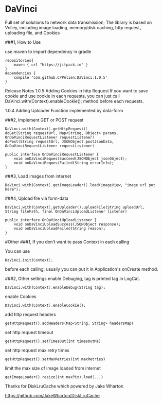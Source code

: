# DaVinci
Full set of solutions to network data transmission; 
The library is based on Volley, including image loading, memory/disk caching, http request, uploading file, and Cookies

###1, How to Use

use maven to import dependency in gradle

```
repositories{
    maven { url "https://jitpack.io" }
}
dependencies {
    compile 'com.github.CPPAlien:DaVinci:1.0.5'
}
```

Release Notes
1.0.5
Adding Cookies in http Request
If you want to save cookie and use cookie in each requests, 
you can just call DaVinci.with(Context).enableCookie(); method before each requests.

1.0.4
Adding Uploader Function
implemented by data-form

###2, Implement GET or POST request
```
DaVinci.with(Context).getHttpRequest()
doGet(String requestUrl, Map<String, Object> params, OnDaVinciRequestListener requestListener)
doPost(String requestUrl, JSONObject postJsonData, OnDaVinciRequestListener requestListener)

public interface OnDaVinciRequestListener {
    void onDaVinciRequestSucceed(JSONObject jsonObject);
    void onDaVinciRequestFailed(String errorInfo);
}
```

###3, Load images from internet
```
DaVinci.with(Context).getImageLoader().load(imageView, "image url put here");
```

###4, Upload file via form-data
```
DaVinci.with(Context).getUploader().uploadFile(String uploadUrl, String filePath, final OnDaVinciUploadListener listener)

public interface OnDaVinciUploadListener {
    void onDaVinciUploadSuccess(JSONObject response);
    void onDaVinciUploadFailed(String reason);
}
```


#Other
###1, If you don't want to pass Context in each calling

You can use
```
DaVinci.init(Context);
```
before each calling, usually you can put it in Application's onCreate method.

###2, Other settings
enable Debuging, tag is printed tag in LogCat.
```
DaVinci.with(Context).enableDebug(String tag);
```
enable Cookies
```
DaVinci.with(Context).enableCookie();
```
add http request headers
```
getHttpRequest().addHeaders(Map<String, String> headersMap)
```
set http request timeout
```
getHttpRequest().setTimesOut(int timesOutMs)
```
set http request max retry times
```
getHttpRequest().setMaxRetries(int maxRetries)
```
limit the max size of image loaded from internet
```
getImageLoader().resize(int maxPix).load(...)
```

Thanks for DiskLruCache which powered by Jake Wharton.

https://github.com/JakeWharton/DiskLruCache
